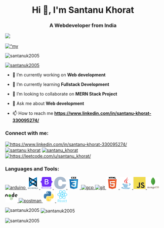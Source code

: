 <h1 align="center">Hi 👋, I'm Santanu Khorat</h1>
<h3 align="center">A Webdeveloper from India</h3>
<a target="_blank" rel="noopener noreferrer nofollow" href="https://camo.githubusercontent.com/0eb1c74e76eb940246a8cb7fd9e6d1d0fc9a8b6c27cca16f828a62c9cdb72bc3/68747470733a2f2f6d65646961312e74656e6f722e636f6d2f6d2f764d76523067456f6c434541414141432f6e6f7468696e672d746f2d7365652d686572652d6578706c6f73696f6e2e676966" data-target="animated-image.originalLink"><img height="400" src="https://camo.githubusercontent.com/0eb1c74e76eb940246a8cb7fd9e6d1d0fc9a8b6c27cca16f828a62c9cdb72bc3/68747470733a2f2f6d65646961312e74656e6f722e636f6d2f6d2f764d76523067456f6c434541414141432f6e6f7468696e672d746f2d7365652d686572652d6578706c6f73696f6e2e676966" data-canonical-src="https://media1.tenor.com/m/vMvR0gEolCEAAAAC/nothing-to-see-here-explosion.gif" style="max-width: 100%; height: auto; max-height: 400px; display: inline-block;" data-target="animated-image.originalImage"></a>

<a target="_blank" rel="noopener noreferrer nofollow" href="https://camo.githubusercontent.com/84553bbcfec1fa3d744dca383e091e08e4d63b4a09d98c369db0f3f59560d0f2/68747470733a2f2f6769746875622d70726f66696c652d74726f7068792e76657263656c2e6170702f3f757365726e616d653d6d61787769746862756726636f6c756d6e3d2d31"><img width="1200px" src="https://camo.githubusercontent.com/84553bbcfec1fa3d744dca383e091e08e4d63b4a09d98c369db0f3f59560d0f2/68747470733a2f2f6769746875622d70726f66696c652d74726f7068792e76657263656c2e6170702f3f757365726e616d653d6d61787769746862756726636f6c756d6e3d2d31" alt="“my" data-canonical-src="https://github-profile-trophy.vercel.app/?username=maxwithbug&amp;column=-1" style="max-width: 100%;"></a>

<p align="left"> <img src="https://komarev.com/ghpvc/?username=santanuk2005&label=Profile%20views&color=0e75b6&style=flat" alt="santanuk2005" /> </p>

<p align="left"> <a href="https://github.com/ryo-ma/github-profile-trophy"><img src="https://github-profile-trophy.vercel.app/?username=santanuk2005" alt="santanuk2005" /></a> </p>

- 🔭 I’m currently working on **Web development**

- 🌱 I’m currently learning **Fullstack Development**

- 👯 I’m looking to collaborate on **MERN Stack Project**

- 💬 Ask me about **Web development**

- 📫 How to reach me **https://www.linkedin.com/in/santanu-khorat-330095274/**

<h3 align="left">Connect with me:</h3>
<p align="left">
<a href="https://linkedin.com/in/https://www.linkedin.com/in/santanu-khorat-330095274/" target="blank"><img align="center" src="https://raw.githubusercontent.com/rahuldkjain/github-profile-readme-generator/master/src/images/icons/Social/linked-in-alt.svg" alt="https://www.linkedin.com/in/santanu-khorat-330095274/" height="30" width="40" /></a>
<a href="https://fb.com/santanu khorat" target="blank"><img align="center" src="https://raw.githubusercontent.com/rahuldkjain/github-profile-readme-generator/master/src/images/icons/Social/facebook.svg" alt="santanu khorat" height="30" width="40" /></a>
<a href="https://instagram.com/santanu_khorat" target="blank"><img align="center" src="https://raw.githubusercontent.com/rahuldkjain/github-profile-readme-generator/master/src/images/icons/Social/instagram.svg" alt="santanu_khorat" height="30" width="40" /></a>
<a href="https://www.leetcode.com/https://leetcode.com/u/santanu_khorat/" target="blank"><img align="center" src="https://raw.githubusercontent.com/rahuldkjain/github-profile-readme-generator/master/src/images/icons/Social/leet-code.svg" alt="https://leetcode.com/u/santanu_khorat/" height="30" width="40" /></a>
</p>

<h3 align="left">Languages and Tools:</h3>
<p align="left"> <a href="https://www.arduino.cc/" target="_blank" rel="noreferrer"> <img src="https://cdn.worldvectorlogo.com/logos/arduino-1.svg" alt="arduino" width="40" height="40"/> </a> <a href="https://backbonejs.org" target="_blank" rel="noreferrer"> <img src="https://raw.githubusercontent.com/devicons/devicon/master/icons/backbonejs/backbonejs-original-wordmark.svg" alt="backbonejs" width="40" height="40"/> </a> <a href="https://getbootstrap.com" target="_blank" rel="noreferrer"> <img src="https://raw.githubusercontent.com/devicons/devicon/master/icons/bootstrap/bootstrap-plain-wordmark.svg" alt="bootstrap" width="40" height="40"/> </a> <a href="https://www.cprogramming.com/" target="_blank" rel="noreferrer"> <img src="https://raw.githubusercontent.com/devicons/devicon/master/icons/c/c-original.svg" alt="c" width="40" height="40"/> </a> <a href="https://www.w3schools.com/css/" target="_blank" rel="noreferrer"> <img src="https://raw.githubusercontent.com/devicons/devicon/master/icons/css3/css3-original-wordmark.svg" alt="css3" width="40" height="40"/> </a> <a href="https://cloud.google.com" target="_blank" rel="noreferrer"> <img src="https://www.vectorlogo.zone/logos/google_cloud/google_cloud-icon.svg" alt="gcp" width="40" height="40"/> </a> <a href="https://git-scm.com/" target="_blank" rel="noreferrer"> <img src="https://www.vectorlogo.zone/logos/git-scm/git-scm-icon.svg" alt="git" width="40" height="40"/> </a> <a href="https://www.w3.org/html/" target="_blank" rel="noreferrer"> <img src="https://raw.githubusercontent.com/devicons/devicon/master/icons/html5/html5-original-wordmark.svg" alt="html5" width="40" height="40"/> </a> <a href="https://www.java.com" target="_blank" rel="noreferrer"> <img src="https://raw.githubusercontent.com/devicons/devicon/master/icons/java/java-original.svg" alt="java" width="40" height="40"/> </a> <a href="https://developer.mozilla.org/en-US/docs/Web/JavaScript" target="_blank" rel="noreferrer"> <img src="https://raw.githubusercontent.com/devicons/devicon/master/icons/javascript/javascript-original.svg" alt="javascript" width="40" height="40"/> </a> <a href="https://www.mongodb.com/" target="_blank" rel="noreferrer"> <img src="https://raw.githubusercontent.com/devicons/devicon/master/icons/mongodb/mongodb-original-wordmark.svg" alt="mongodb" width="40" height="40"/> </a> <a href="https://nodejs.org" target="_blank" rel="noreferrer"> <img src="https://raw.githubusercontent.com/devicons/devicon/master/icons/nodejs/nodejs-original-wordmark.svg" alt="nodejs" width="40" height="40"/> </a> <a href="https://postman.com" target="_blank" rel="noreferrer"> <img src="https://www.vectorlogo.zone/logos/getpostman/getpostman-icon.svg" alt="postman" width="40" height="40"/> </a> <a href="https://www.python.org" target="_blank" rel="noreferrer"> <img src="https://raw.githubusercontent.com/devicons/devicon/master/icons/python/python-original.svg" alt="python" width="40" height="40"/> </a> <a href="https://reactjs.org/" target="_blank" rel="noreferrer"> <img src="https://raw.githubusercontent.com/devicons/devicon/master/icons/react/react-original-wordmark.svg" alt="react" width="40" height="40"/> </a> </p>

<p><img align="left" src="https://github-readme-stats.vercel.app/api/top-langs?username=santanuk2005&show_icons=true&locale=en&layout=compact" alt="santanuk2005" /></p>

<p>&nbsp;<img align="center" src="https://github-readme-stats.vercel.app/api?username=santanuk2005&show_icons=true&locale=en" alt="santanuk2005" /></p>

<p><img align="center" src="https://github-readme-streak-stats.herokuapp.com/?user=santanuk2005&" alt="santanuk2005" /></p>
